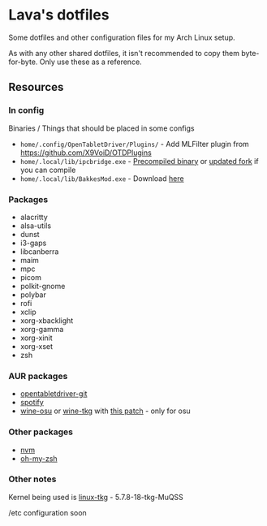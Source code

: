 # Lava's dotfiles

Some dotfiles and other configuration files for my Arch Linux setup.

As with any other shared dotfiles, it isn't recommended to copy them byte-for-byte. Only use these as a reference.

## Resources

### In config

Binaries / Things that should be placed in some configs

- `home/.config/OpenTabletDriver/Plugins/` - Add MLFilter plugin from https://github.com/X9VoiD/OTDPlugins
- `home/.local/lib/ipcbridge.exe` - [Precompiled binary](https://github.com/0e4ef622/wine-discord-ipc-bridge) or [updated fork](https://github.com/koukuno/wine-discord-ipc-bridge) if you can compile
- `home/.local/lib/BakkesMod.exe` - Download [here](https://www.bakkesmod.com/download.php)

### Packages

- alacritty
- alsa-utils
- dunst
- i3-gaps
- libcanberra
- maim
- mpc
- picom
- polkit-gnome
- polybar
- rofi
- xclip
- xorg-xbacklight
- xorg-gamma
- xorg-xinit
- xorg-xset
- zsh

### AUR packages

- [opentabletdriver-git](https://aur.archlinux.org/packages/opentabletdriver-git)
- [spotify](https://aur.archlinux.org/packages/spotify)
- [wine-osu](https://aur.archlinux.org/packages/wine-osu) or [wine-tkg](https://github.com/Frogging-Family/wine-tkg-git) with [this patch](https://gist.github.com/LavaDesu/9808629a8c1e6557411d57204b4d60af) - only for osu

### Other packages

- [nvm](https://github.com/nvm-sh/nvm)
- [oh-my-zsh](https://github.com/ohmyzsh/ohmyzsh)

### Other notes

Kernel being used is [linux-tkg](https://github.com/Frogging-Family/linux-tkg) - 5.7.8-18-tkg-MuQSS

/etc configuration soon
